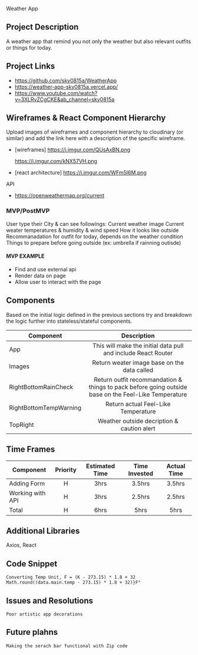 Weather App

## Project Description

A weather app that remind you not only the weather but also relevant outfits or things for today.

## Project Links

- https://github.com/sky0815a/WeatherApp
- https://weather-app-sky0815a.vercel.app/
- https://www.youtube.com/watch?v=3XLRvZCgCKE&ab_channel=sky0815a

## Wireframes & React Component Hierarchy

Upload images of wireframes and component hierarchy to cloudinary (or similar) and add the link here with a description of the specific wireframe.

- [wireframes]
    https://i.imgur.com/QUsAxBN.png
    
    https://i.imgur.com/kNX57VH.png
  
- [react architecture]
    https://i.imgur.com/WFm5I6M.png

API
- https://openweathermap.org/current

### MVP/PostMVP

User type their City & can see followings:
    Current weather image
    Current weater temperatures & humidity & wind speed
    How it looks like outside
    Recommanadation for outfit for today, depends on the weather condition
    Things to prepare before going outside (ex: umbrella if rainning outisde)

#### MVP EXAMPLE
- Find and use external api 
- Render data on page 
- Allow user to interact with the page


## Components

Based on the initial logic defined in the previous sections try and breakdown the logic further into stateless/stateful components. 

| Component | Description | 
| --- | :---: |  
| App | This will make the initial data pull and include React Router| 
| Images | Return weater image base on the data called| 
| RightBottomRainCheck | Return outfit recommandation & things to pack before going outside base on the Feel-Like Temperature | 
| RightBottomTempWarning| Return actual Feel-Like Temperature | 
| TopRight| Weather outside decription & caution alert | 

## Time Frames


| Component | Priority | Estimated Time | Time Invested | Actual Time |
| --- | :---: |  :---: | :---: | :---: |
| Adding Form | H | 3hrs| 3.5hrs | 3.5hrs |
| Working with API | H | 3hrs| 2.5hrs | 2.5hrs |
| Total | H | 6hrs| 5hrs | 5hrs |

## Additional Libraries
 Axios, React


## Code Snippet

	Converting Temp Unit, F = (K - 273.15) * 1.8 + 32
	Math.round((data.main.temp - 273.15) * 1.8 + 32)}F°


## Issues and Resolutions
	Poor artistic app decorations


## Future plahns
	Making the serach bar functional with Zip code
